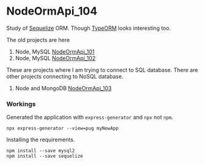 NodeOrmApi_104
================
Study of [Sequelize][1s] ORM. Though [TypeORM][2s] looks interesting too.
 
 The old projects are here
 
 1. Node, MySQL [NodeOrmApi_101][1] 
 2. Node, MySQL [NodeOrmApi_102][2]

These are projects where I am trying to connect to SQL database. There are other projects connecting to NoSQL database.
 
 1. Node and MongoDB [NodeOrmApi_103][3]

### Workings

Generated the application with `express-generator` and `npx` not `npm`.

```
npx express-generator --view=pug myNewApp
```

Installing the requirements.

```
npm install --save mysql2
npm install --save sequelize
```

























[1]: https://github.com/saumya/NodeOrmApi_101
[2]: https://github.com/saumya/NodeOrmApi_102
[3]: https://github.com/saumya/NodeOrmApi_103

[1s]: https://sequelize.org/
[2s]: https://typeorm.io/





